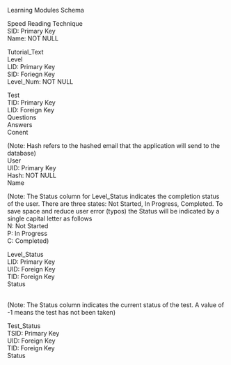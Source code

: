 Learning Modules Schema

Speed Reading Technique \
SID: Primary Key \
Name: NOT NULL 

Tutorial_Text  
Level \
LID: Primary Key \
SID: Foriegn Key \
Level_Num: NOT NULL 

Test \
TID: Primary Key \
LID: Foreign Key \
Questions \
Answers \
Conent 


(Note: Hash refers to the hashed email that the application will send to the database)      
User \
UID: Primary Key \
Hash: NOT NULL \
Name 

(Note: The Status column for Level_Status indicates the completion status of the user. 
There are three states: Not Started, In Progress, Completed. 
To save space and reduce user error (typos) the Status will be indicated by a single capital letter as follows \
N: Not Started \
P: In Progress \
C: Completed)

Level_Status  \
LID: Primary Key \
UID: Foreign Key \
TID: Foreign Key \
Status 

\
(Note: The Status column indicates the current status of the test. A value of -1 means the test has not been taken) 

Test_Status \
TSID: Primary Key \
UID: Foreign Key \
TID: Foreign Key \
Status 